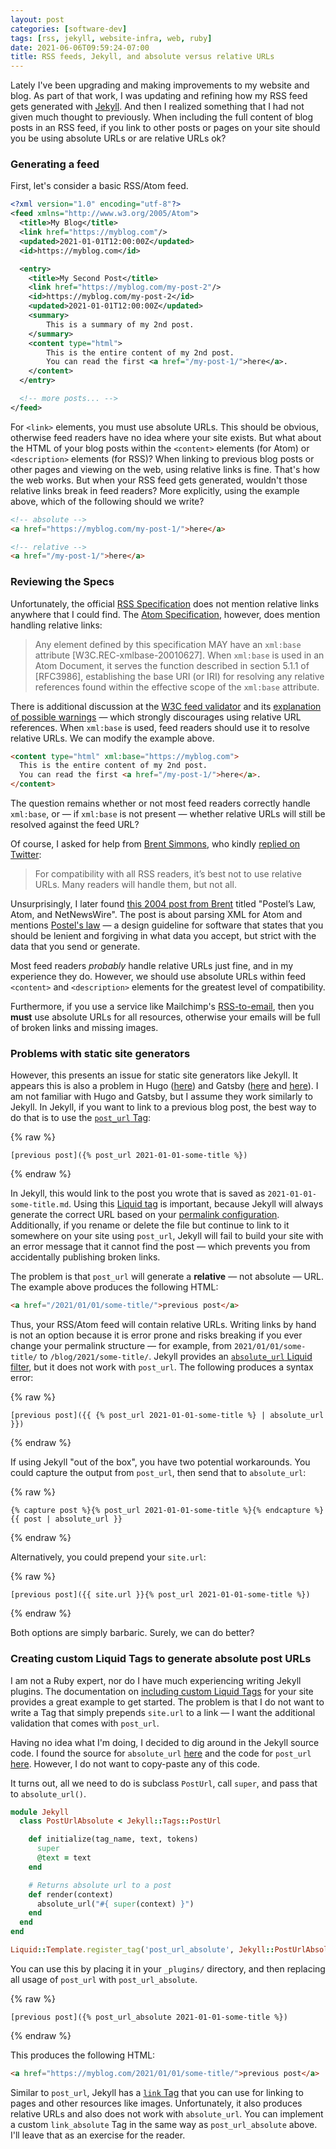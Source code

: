 ```yaml
---
layout: post
categories: [software-dev]
tags: [rss, jekyll, website-infra, web, ruby]
date: 2021-06-06T09:59:24-07:00
title: RSS feeds, Jekyll, and absolute versus relative URLs
---
```


Lately I've been upgrading and making improvements to my website and blog. As part of that work, I was updating and refining how my RSS feed gets generated with [Jekyll](https://jekyllrb.com). And then I realized something that I had not given much thought to previously. When including the full content of blog posts in an RSS feed, if you link to other posts or pages on your site should you be using absolute URLs or are relative URLs ok?

<!--excerpt-->

### Generating a feed

First, let's consider a basic RSS/Atom feed.

```xml
<?xml version="1.0" encoding="utf-8"?>
<feed xmlns="http://www.w3.org/2005/Atom">
  <title>My Blog</title>
  <link href="https://myblog.com"/>
  <updated>2021-01-01T12:00:00Z</updated>
  <id>https://myblog.com</id>

  <entry>
    <title>My Second Post</title>
    <link href="https://myblog.com/my-post-2"/>
    <id>https://myblog.com/my-post-2</id>
    <updated>2021-01-01T12:00:00Z</updated>
    <summary>
        This is a summary of my 2nd post.
    </summary>
    <content type="html">
        This is the entire content of my 2nd post.
        You can read the first <a href="/my-post-1/">here</a>.
    </content>
  </entry>

  <!-- more posts... -->
</feed>
```

For `<link>` elements, you must use absolute URLs. This should be obvious, otherwise feed readers have no idea where your site exists. But what about the HTML of your blog posts within the `<content>` elements (for Atom) or `<description>` elements (for RSS)? When linking to previous blog posts or other pages and viewing on the web, using relative links is fine. That's how the web works. But when your RSS feed gets generated, wouldn't those relative links break in feed readers? More explicitly, using the example above, which of the following should we write?

 ```html
 <!-- absolute -->
 <a href="https://myblog.com/my-post-1/">here</a>

 <!-- relative -->
 <a href="/my-post-1/">here</a>
```

### Reviewing the Specs

Unfortunately, the official [RSS Specification](https://cyber.harvard.edu/rss/rss.html) does not mention relative links anywhere that I could find. The [Atom Specification](https://datatracker.ietf.org/doc/html/rfc4287), however, does mention handling relative links:

> Any element defined by this specification MAY have an `xml:base`
 attribute [W3C.REC-xmlbase-20010627].  When `xml:base` is used in an
 Atom Document, it serves the function described in section 5.1.1 of
 [RFC3986], establishing the base URI (or IRI) for resolving any
 relative references found within the effective scope of the `xml:base`
 attribute.

There is additional discussion at the [W3C feed validator](https://validator.w3.org/feed/docs/atom.html) and its [explanation of possible warnings](https://validator.w3.org/feed/docs/warning/ContainsRelRef.html) &mdash; which strongly discourages using relative URL references. When `xml:base` is used, feed readers should use it to resolve relative URLs. We can modify the example above.

```html
<content type="html" xml:base="https://myblog.com">
  This is the entire content of my 2nd post.
  You can read the first <a href="/my-post-1/">here</a>.
</content>
```

The question remains whether or not most feed readers correctly handle `xml:base`, or &mdash; if `xml:base` is not present &mdash; whether relative URLs will still be resolved against the feed URL?

Of course, I asked for help from [Brent Simmons](https://inessential.com), who kindly [replied on Twitter](https://twitter.com/brentsimmons/status/1398696153915428867):

> For compatibility with all RSS readers, it’s best not to use relative URLs. Many readers will handle them, but not all.

Unsurprisingly, I later found [this 2004 post from Brent](https://inessential.com/2004/01/12/postels_law_atom_and_netnewswire) titled "Postel’s Law, Atom, and NetNewsWire". The post is about parsing XML for Atom and mentions [Postel's law](https://en.wikipedia.org/wiki/Robustness_principle) &mdash; a design guideline for software that states that you should be lenient and forgiving in what data you accept, but strict with the data that you send or generate.

Most feed readers _probably_ handle relative URLs just fine, and in my experience they do. However, we should use absolute URLs within feed `<content>` and `<description>` elements for the greatest level of compatibility.

Furthermore, if you use a service like Mailchimp's [RSS-to-email](https://mailchimp.com/features/rss-to-email/), then you **must** use absolute URLs for all resources, otherwise your emails will be full of broken links and missing images.

### Problems with static site generators

However, this presents an issue for static site generators like Jekyll. It appears this is also a problem in Hugo ([here](https://discourse.gohugo.io/t/absolute-urls-in-rss-feeds/25971)) and Gatsby ([here](https://github.com/gatsbyjs/gatsby/issues/14133) and [here](https://markshust.com/2020/06/25/fixing-images-in-gatsby-rss-feeds/)). I am not familiar with Hugo and Gatsby, but I assume they work similarly to Jekyll. In Jekyll, if you want to link to a previous blog post, the best way to do that is to use the [`post_url` Tag](https://jekyllrb.com/docs/liquid/tags/#linking-to-posts):

{% raw %}
```
[previous post]({% post_url 2021-01-01-some-title %})
```
{% endraw %}

In Jekyll, this would link to the post you wrote that is saved as `2021-01-01-some-title.md`. Using this [Liquid tag](https://jekyllrb.com/docs/step-by-step/02-liquid/#tags) is important, because Jekyll will always generate the correct URL based on your [permalink configuration](https://jekyllrb.com/docs/permalinks/). Additionally, if you rename or delete the file but continue to link to it somewhere on your site using `post_url`, Jekyll will fail to build your site with an error message that it cannot find the post &mdash; which prevents you from accidentally publishing broken links.

The problem is that `post_url` will generate a **relative** &mdash; not absolute &mdash; URL. The example above produces the following HTML:

```html
<a href="/2021/01/01/some-title/">previous post</a>
```

Thus, your RSS/Atom feed will contain relative URLs. Writing links by hand is not an option because it is error prone and risks breaking if you ever change your permalink structure &mdash; for example, from `2021/01/01/some-title/` to `/blog/2021/some-title/`. Jekyll provides an [`absolute_url` Liquid filter](https://jekyllrb.com/docs/liquid/filters/), but it does not work with `post_url`. The following produces a syntax error:

{% raw %}
```
[previous post]({{ {% post_url 2021-01-01-some-title %} | absolute_url }})
```
{% endraw %}

If using Jekyll "out of the box", you have two potential workarounds. You could capture the output from `post_url`, then send that to `absolute_url`:

{% raw %}
```
{% capture post %}{% post_url 2021-01-01-some-title %}{% endcapture %}
{{ post | absolute_url }}
```
{% endraw %}

Alternatively, you could prepend your `site.url`:

{% raw %}
```
[previous post]({{ site.url }}{% post_url 2021-01-01-some-title %})
```
{% endraw %}

Both options are simply barbaric. Surely, we can do better?

### Creating custom Liquid Tags to generate absolute post URLs

I am not a Ruby expert, nor do I have much experiencing writing Jekyll plugins. The documentation on [including custom Liquid Tags](https://jekyllrb.com/docs/plugins/tags/) for your site provides a great example to get started. The problem is that I do not want to write a Tag that simply prepends `site.url` to a link &mdash; I want the additional validation that comes with `post_url`.

Having no idea what I'm doing, I decided to dig around in the Jekyll source code. I found the source for `absolute_url` [here](https://github.com/jekyll/jekyll/blob/76517175e700d80706c9139989053f1c53d9b956/lib/jekyll/filters/url_filters.rb) and the code for `post_url` [here](https://github.com/jekyll/jekyll/blob/76517175e700d80706c9139989053f1c53d9b956/lib/jekyll/tags/post_url.rb). However, I do not want to copy-paste any of this code.

It turns out, all we need to do is subclass `PostUrl`, call `super`, and pass that to `absolute_url()`.

```ruby
module Jekyll
  class PostUrlAbsolute < Jekyll::Tags::PostUrl

    def initialize(tag_name, text, tokens)
      super
      @text = text
    end

    # Returns absolute url to a post
    def render(context)
      absolute_url("#{ super(context) }")
    end
  end
end

Liquid::Template.register_tag('post_url_absolute', Jekyll::PostUrlAbsolute)
```

You can use this by placing it in your `_plugins/` directory, and then replacing all usage of `post_url` with `post_url_absolute`.

{% raw %}
```
[previous post]({% post_url_absolute 2021-01-01-some-title %})
```
{% endraw %}

This produces the following HTML:

```html
<a href="https://myblog.com/2021/01/01/some-title/">previous post</a>
```

Similar to `post_url`, Jekyll has a [`link` Tag](https://jekyllrb.com/docs/liquid/tags/#links) that you can use for linking to pages and other resources like images. Unfortunately, it also produces relative URLs and also does not work with `absolute_url`. You can implement a custom `link_absolute` Tag in the same way as `post_url_absolute` above. I'll leave that as an exercise for the reader.
